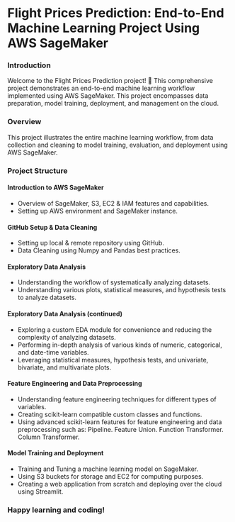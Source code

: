 # Flight Prices Prediction: End-to-End Machine Learning Project Using AWS SageMaker

### Introduction
Welcome to the Flight Prices Prediction project! 🚀 This comprehensive project demonstrates an end-to-end machine learning workflow implemented using AWS SageMaker. This project encompasses data preparation, model training, deployment, and management on the cloud.

### Overview
This project illustrates the entire machine learning workflow, from data collection and cleaning to model training, evaluation, and deployment using AWS SageMaker.

### Project Structure
#### Introduction to AWS SageMaker
- Overview of SageMaker, S3, EC2 & IAM features and capabilities.
- Setting up AWS environment and SageMaker instance.
#### GitHub Setup & Data Cleaning
- Setting up local & remote repository using GitHub.
- Data Cleaning using Numpy and Pandas best practices.
#### Exploratory Data Analysis
- Understanding the workflow of systematically analyzing datasets.
- Understanding various plots, statistical measures, and hypothesis tests to analyze datasets.
#### Exploratory Data Analysis (continued)
- Exploring a custom EDA module for convenience and reducing the complexity of analyzing datasets.
- Performing in-depth analysis of various kinds of numeric, categorical, and date-time variables.
- Leveraging statistical measures, hypothesis tests, and univariate, bivariate, and multivariate plots.
#### Feature Engineering and Data Preprocessing
- Understanding feature engineering techniques for different types of variables.
- Creating scikit-learn compatible custom classes and functions.
- Using advanced scikit-learn features for feature engineering and data preprocessing such as:
Pipeline.
Feature Union.
Function Transformer.
Column Transformer.
#### Model Training and Deployment
- Training and Tuning a machine learning model on SageMaker.
- Using S3 buckets for storage and EC2 for computing purposes.
- Creating a web application from scratch and deploying over the cloud using Streamlit.

### Happy learning and coding!

